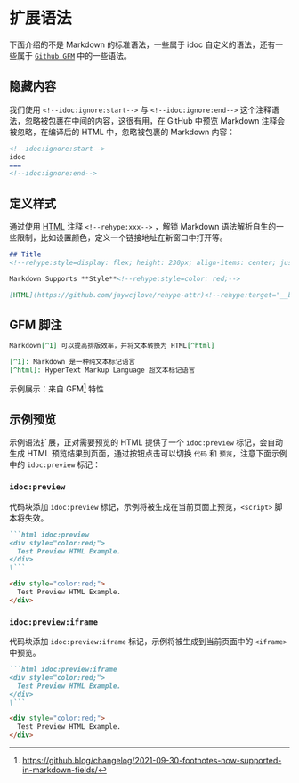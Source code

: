 扩展语法
===

下面介绍的不是 Markdown 的标准语法，一些属于 idoc 自定义的语法，还有一些属于 [`Github GFM`](https://github.github.com/gfm/) 中的一些语法。

## 隐藏内容

我们使用 `<!--idoc:ignore:start-->`<!--rehype:style=background: #7ee787; color: #333;--> 与 `<!--idoc:ignore:end-->`<!--rehype:style=background: #7ee787; color: #333;--> 这个注释语法，忽略被包裹在中间的内容，这很有用，在 GitHub 中预览 Markdown 注释会被忽略，在编译后的 HTML 中，忽略被包裹的 Markdown 内容：

```markdown
<!--idoc:ignore:start-->
idoc
===
<!--idoc:ignore:end-->
```

## 定义样式

通过使用 [HTML](https://github.com/jaywcjlove/rehype-attr)<!--rehype:target="__blank"--> 注释 `<!--rehype:xxx-->`<!--rehype:style=color: #070707; background: #ffef66cc;--> ，解锁 Markdown 语法解析自生的一些限制，比如设置颜色，定义一个链接地址在新窗口中打开等。

```markdown
## Title
<!--rehype:style=display: flex; height: 230px; align-items: center; justify-content: center; font-size: 38px;-->

Markdown Supports **Style**<!--rehype:style=color: red;-->

[HTML](https://github.com/jaywcjlove/rehype-attr)<!--rehype:target="__blank"-->
```

## GFM 脚注

```markdown
Markdown[^1] 可以提高排版效率，并将文本转换为 HTML[^html]

[^1]: Markdown 是一种纯文本标记语言
[^html]: HyperText Markup Language 超文本标记语言
```

示例展示：来自 GFM[^1] 特性

## 示例预览

示例语法扩展，正对需要预览的 HTML 提供了一个 `idoc:preview` 标记，会自动生成 HTML 预览结果到页面，通过按钮点击可以切换 `代码` 和 `预览`，注意下面示例中的 `idoc:preview` 标记：


### `idoc:preview`

代码块添加 `idoc:preview` 标记，示例将被生成在当前页面上预览，`<script>` 脚本将失效。

```markdown
```html idoc:preview
<div style="color:red;">
  Test Preview HTML Example.
</div>
\```
```

```html idoc:preview
<div style="color:red;">
  Test Preview HTML Example.
</div>
```

### `idoc:preview:iframe`

代码块添加 `idoc:preview:iframe` 标记，示例将被生成到当前页面中的 `<iframe>` 中预览。

```markdown
```html idoc:preview:iframe
<div style="color:red;">
  Test Preview HTML Example.
</div>
\```
```

```html idoc:preview:iframe
<div style="color:red;">
  Test Preview HTML Example.
</div>
```


[^1]: https://github.blog/changelog/2021-09-30-footnotes-now-supported-in-markdown-fields/
